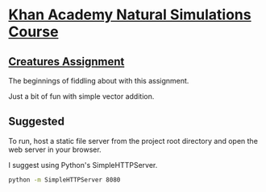# [Khan Academy Natural Simulations Course](https://www.khanacademy.org/computing/computer-programming/programming-natural-simulations)

## [Creatures Assignment](https://www.khanacademy.org/computing/computer-programming/programming-natural-simulations/programming-vectors/p/project-computational-creatures)

The beginnings of fiddling about with this assignment.

Just a bit of fun with simple vector addition.


## Suggested

To run, host a static file server from the project root directory and open the
web server in your browser.

I suggest using Python's SimpleHTTPServer.

```bash
python -m SimpleHTTPServer 8080
```
